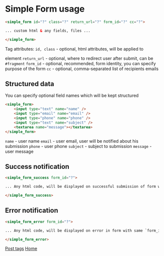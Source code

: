 
# Simple Form usage

```html
<simple_form id="?" class="?" return_url="?" form_id="?" cc="?">

... custom html & any fields, files ...

</simple_form>
```

Tag attributes:
`id, class` - optional, html attributes, will be applied to <form> element
`return_url` - optional, where to redirect user after submit, can be `#fragment`
`form_id` - optional, recommended, form identity, you can specify purpose of the form
`cc` - optional, comma-separated list of recipients emails


## Structured data

You can specify optional field names which will be kept structured

```html
<simple_form>
    <input type="text" name="name" />
    <input type="email" name="email" />
    <input type="phone" name="phone" />
    <input type="text" name="subject" />
    <textarea name="message"></textarea>
</simple_form>
```

`name` - user name
`email` - user email, user will be notified about his submission
`phone` - user phone
`subject` - subject to submission
`message` - user message


## Success notification

```html
<simple_form_success form_id="?">

... Any html code, will be displayed on successful submission of form with same `form_id` ...

</simple_form_success>
```
 

## Error notification

```html
<simple_form_error form_id="?">

... Any html code, will be displayed on error in form with same `form_id` ...

</simple_form_error>
```


[Post tags](index.md)
[Home](../index.md)
